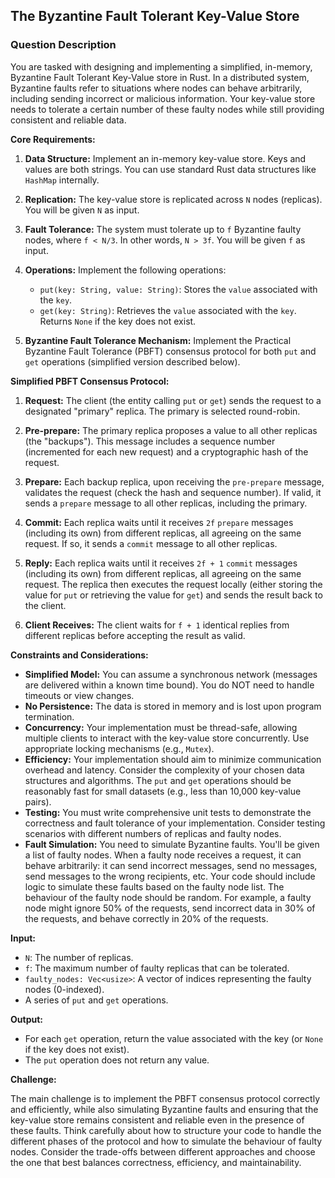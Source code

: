 ## The Byzantine Fault Tolerant Key-Value Store

### Question Description

You are tasked with designing and implementing a simplified, in-memory, Byzantine Fault Tolerant Key-Value store in Rust. In a distributed system, Byzantine faults refer to situations where nodes can behave arbitrarily, including sending incorrect or malicious information. Your key-value store needs to tolerate a certain number of these faulty nodes while still providing consistent and reliable data.

**Core Requirements:**

1.  **Data Structure:** Implement an in-memory key-value store. Keys and values are both strings. You can use standard Rust data structures like `HashMap` internally.

2.  **Replication:** The key-value store is replicated across `N` nodes (replicas). You will be given `N` as input.

3.  **Fault Tolerance:** The system must tolerate up to `f` Byzantine faulty nodes, where `f < N/3`. In other words, `N > 3f`. You will be given `f` as input.

4.  **Operations:** Implement the following operations:
    *   `put(key: String, value: String)`: Stores the `value` associated with the `key`.
    *   `get(key: String)`: Retrieves the `value` associated with the `key`. Returns `None` if the key does not exist.

5.  **Byzantine Fault Tolerance Mechanism:** Implement the Practical Byzantine Fault Tolerance (PBFT) consensus protocol for both `put` and `get` operations (simplified version described below).

**Simplified PBFT Consensus Protocol:**

1.  **Request:** The client (the entity calling `put` or `get`) sends the request to a designated "primary" replica.  The primary is selected round-robin.

2.  **Pre-prepare:** The primary replica proposes a value to all other replicas (the "backups"). This message includes a sequence number (incremented for each new request) and a cryptographic hash of the request.

3.  **Prepare:** Each backup replica, upon receiving the `pre-prepare` message, validates the request (check the hash and sequence number). If valid, it sends a `prepare` message to all other replicas, including the primary.

4.  **Commit:** Each replica waits until it receives `2f` `prepare` messages (including its own) from different replicas, all agreeing on the same request.  If so, it sends a `commit` message to all other replicas.

5.  **Reply:** Each replica waits until it receives `2f + 1` `commit` messages (including its own) from different replicas, all agreeing on the same request. The replica then executes the request locally (either storing the value for `put` or retrieving the value for `get`) and sends the result back to the client.

6. **Client Receives:** The client waits for `f + 1` identical replies from different replicas before accepting the result as valid.

**Constraints and Considerations:**

*   **Simplified Model:** You can assume a synchronous network (messages are delivered within a known time bound). You do NOT need to handle timeouts or view changes.
*   **No Persistence:** The data is stored in memory and is lost upon program termination.
*   **Concurrency:** Your implementation must be thread-safe, allowing multiple clients to interact with the key-value store concurrently. Use appropriate locking mechanisms (e.g., `Mutex`).
*   **Efficiency:** Your implementation should aim to minimize communication overhead and latency. Consider the complexity of your chosen data structures and algorithms. The `put` and `get` operations should be reasonably fast for small datasets (e.g., less than 10,000 key-value pairs).
*   **Testing:** You must write comprehensive unit tests to demonstrate the correctness and fault tolerance of your implementation. Consider testing scenarios with different numbers of replicas and faulty nodes.
*   **Fault Simulation:** You need to simulate Byzantine faults.  You'll be given a list of faulty nodes.  When a faulty node receives a request, it can behave arbitrarily: it can send incorrect messages, send no messages, send messages to the wrong recipients, etc.  Your code should include logic to simulate these faults based on the faulty node list.  The behaviour of the faulty node should be random. For example, a faulty node might ignore 50% of the requests, send incorrect data in 30% of the requests, and behave correctly in 20% of the requests.

**Input:**

*   `N`: The number of replicas.
*   `f`: The maximum number of faulty replicas that can be tolerated.
*   `faulty_nodes: Vec<usize>`: A vector of indices representing the faulty nodes (0-indexed).
*   A series of `put` and `get` operations.

**Output:**

*   For each `get` operation, return the value associated with the key (or `None` if the key does not exist).
*   The `put` operation does not return any value.

**Challenge:**

The main challenge is to implement the PBFT consensus protocol correctly and efficiently, while also simulating Byzantine faults and ensuring that the key-value store remains consistent and reliable even in the presence of these faults.  Think carefully about how to structure your code to handle the different phases of the protocol and how to simulate the behaviour of faulty nodes.  Consider the trade-offs between different approaches and choose the one that best balances correctness, efficiency, and maintainability.
